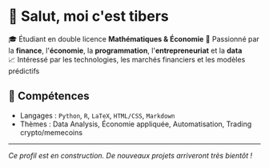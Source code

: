 # 👋 Salut, moi c'est tibers

🎓 Étudiant en double licence **Mathématiques & Économie**
📍 Passionné par la **finance**, l'**économie**, la **programmation**, l'**entrepreneuriat** et la **data**  
📈 Intéressé par les technologies, les marchés financiers et les modèles prédictifs

## 🚀 Compétences
- Langages : `Python`, `R`, `LaTeX`, `HTML/CSS`, `Markdown`
- Thèmes : Data Analysis, Économie appliquée, Automatisation, Trading crypto/memecoins

---

*Ce profil est en construction. De nouveaux projets arriveront très bientôt !*
